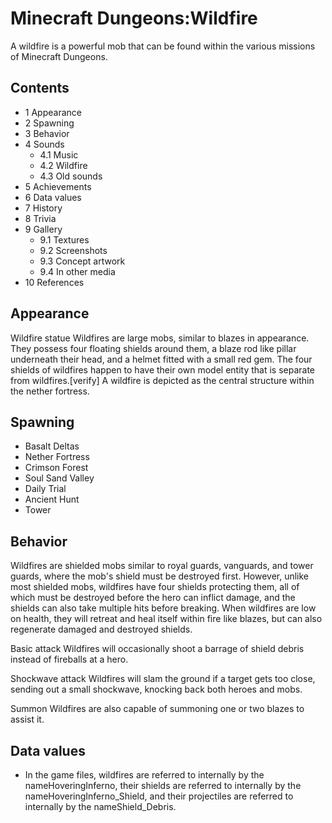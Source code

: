 # Minecraft  Dungeons:Wildfire
A wildfire is a powerful mob that can be found within the various missions of Minecraft Dungeons.

## Contents
- 1 Appearance
- 2 Spawning
- 3 Behavior
- 4 Sounds
	- 4.1 Music
	- 4.2 Wildfire
	- 4.3 Old sounds
- 5 Achievements
- 6 Data values
- 7 History
- 8 Trivia
- 9 Gallery
	- 9.1 Textures
	- 9.2 Screenshots
	- 9.3 Concept artwork
	- 9.4 In other media
- 10 References

## Appearance
Wildfire statue
Wildfires are large mobs, similar to blazes in appearance. They possess four floating shields around them, a blaze rod like pillar underneath their head, and a helmet fitted with a small red gem. The four shields of wildfires happen to have their own model entity that is separate from wildfires.[verify] A wildfire is depicted as the central structure within the nether fortress.

## Spawning
- Basalt Deltas
- Nether Fortress
- Crimson Forest
- Soul Sand Valley
- Daily Trial
- Ancient Hunt
- Tower

## Behavior
Wildfires are shielded mobs similar to royal guards, vanguards, and tower guards, where the mob's shield must be destroyed first. However, unlike most shielded mobs, wildfires have four shields protecting them, all of which must be destroyed before the hero can inflict damage, and the shields can also take multiple hits before breaking. When wildfires are low on health, they will retreat and heal itself within fire like blazes, but can also regenerate damaged and destroyed shields.

Basic attack
Wildfires will occasionally shoot a barrage of shield debris instead of fireballs at a hero.

Shockwave attack
Wildfires will slam the ground if a target gets too close, sending out a small shockwave, knocking back both heroes and mobs.

Summon
Wildfires are also capable of summoning one or two blazes to assist it.

## Data values
- In the game files, wildfires are referred to internally by the nameHoveringInferno, their shields are referred to internally by the nameHoveringInferno_Shield, and their projectiles are referred to internally by the nameShield_Debris.


